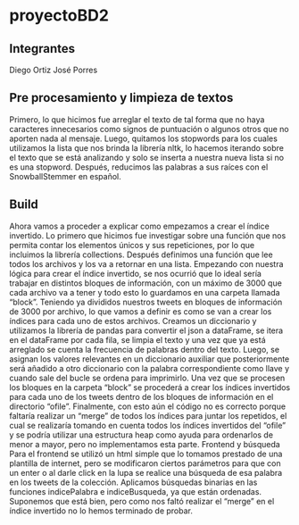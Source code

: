 # proyectoBD2
## Integrantes
Diego Ortiz
José Porres
## Pre procesamiento y limpieza de textos
Primero, lo que hicimos fue arreglar el texto de tal forma que no haya caracteres innecesarios como signos de puntuación o algunos otros que no aporten nada al mensaje. Luego, quitamos los stopwords para los cuales utilizamos la lista que nos brinda la librería nltk, lo hacemos iterando sobre el texto que se está analizando y solo se inserta a nuestra nueva lista si no es una stopword. Después, reducimos las palabras a sus raíces con el SnowballStemmer en español.
## Build
Ahora vamos a proceder a explicar como empezamos a crear el índice invertido. Lo primero que hicimos fue investigar sobre una función que nos permita contar los elementos únicos y sus repeticiones, por lo que incluimos la librería collections. Después definimos una función que lee todos los archivos y los va a retornar en una lista. Empezando con nuestra lógica para crear el índice invertido, se nos ocurrió que lo ideal sería trabajar en distintos bloques de información, con un máximo de 3000 que cada archivo va a tener y todo esto lo guardamos en una carpeta llamada “block”. Teniendo ya divididos nuestros tweets en bloques de información de 3000 por archivo, lo que vamos a definir es como se van a crear los índices para cada uno de estos archivos. Creamos un diccionario y utilizamos la librería de pandas para convertir el json a dataFrame, se itera en el dataFrame por cada fila, se limpia el texto y una vez que ya está arreglado se cuenta la frecuencia de palabras dentro del texto. Luego, se asignan los valores relevantes en un diccionario auxiliar que posteriormente será añadido a otro diccionario con la palabra correspondiente como llave y cuando sale del bucle se ordena para imprimirlo. Una vez que se procesen los bloques en la carpeta “block” se procederá a crear los índices invertidos para cada uno de los tweets dentro de los bloques de información en el directorio “ofile”. Finalmente, con esto aún el código no es correcto porque faltaría realizar un “merge” de todos los índices para juntar los repetidos, el cual se realizaría tomando en cuenta todos los índices invertidos del “ofile” y se podría utilizar una estructura heap como ayuda para ordenarlos de menor a mayor, pero no implementamos esta parte.
Frontend y búsqueda
Para el frontend se utilizó un html simple que lo tomamos prestado de una plantilla de internet, pero se modificaron ciertos parámetros para que con un enter o al darle click en la lupa se realice una búsqueda de esa palabra en los tweets de la colección. Aplicamos búsquedas binarias en las funciones indicePalabra e indiceBusqueda, ya que están ordenadas. Suponemos que está bien, pero como nos faltó realizar el “merge” en el índice invertido no lo hemos terminado de probar.
